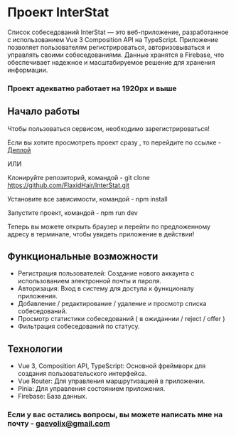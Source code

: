 # Проект InterStat

Список собеседований InterStat — это веб-приложение, разработанное с использованием Vue 3 Composition API на TypeScript. Приложение позволяет пользователям регистрироваться, авторизовываться и управлять своими собеседованиями. Данные хранятся в Firebase, что обеспечивает надежное и масштабируемое решение для хранения информации.

### Проект адекватно работает на 1920px и выше

## Начало работы 

Чтобы пользоваться сервисом, необходимо зарегистрироваться!

Если вы хотите просмотреть проект сразу , то перейдите по ссылке - [Деплой](https://todo-f8f9e.web.app/#/)

ИЛИ

Клонируйте репозиторий, командой - git clone https://github.com/FlaxidHair/InterStat.git

Установите все зависимости, командой - npm install 

Запустите проект, командой - npm run dev

Теперь вы можете открыть браузер и перейти по предложенному адресу в терминале, чтобы увидеть приложение в действии!

## Функциональные возможности
- Регистрация пользователей: Создание нового аккаунта с использованием электронной почты и пароля.
- Авторизация: Вход в систему для доступа к функционалу приложения.
- Добавление / редактирование / удаление и просмотр списка собеседований.
- Просмотр статистики собеседований ( в ожиданнии / reject / offer )
- Фильтрация собеседований по статусу. 

## Технологии
- Vue 3, Composition API, TypeScript: Основной фреймворк для создания пользовательского интерфейса.
- Vue Router: Для управления маршрутизацией в приложении.
- Pinia: Для управления состоянием приложения.
- Firebase: База данных. 

### Если у вас остались вопросы, вы можете написать мне на почту - gaevolix@gmail.com
